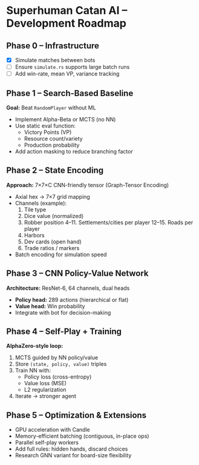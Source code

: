 # Superhuman Catan AI – Development Roadmap

## Phase 0 – Infrastructure
- [x] Simulate matches between bots
- [ ] Ensure `simulate.rs` supports large batch runs
- [ ] Add win-rate, mean VP, variance tracking

## Phase 1 – Search-Based Baseline
**Goal:** Beat `RandomPlayer` without ML  
- Implement Alpha-Beta or MCTS (no NN)
- Use static eval function:
  - Victory Points (VP)
  - Resource count/variety
  - Production probability
- Add action masking to reduce branching factor

## Phase 2 – State Encoding
**Approach:** 7×7×C CNN-friendly tensor (Graph-Tensor Encoding)  
- Axial hex → 7×7 grid mapping
- Channels (example):
  1. Tile type
  2. Dice value (normalized)
  3. Robber position
  4–11. Settlements/cities per player
  12–15. Roads per player
  16. Harbors
  17. Dev cards (open hand)
  18. Trade ratios / markers
- Batch encoding for simulation speed

## Phase 3 – CNN Policy-Value Network
**Architecture:** ResNet-6, 64 channels, dual heads  
- **Policy head:** 289 actions (hierarchical or flat)
- **Value head:** Win probability
- Integrate with bot for decision-making

## Phase 4 – Self-Play + Training
**AlphaZero-style loop:**
1. MCTS guided by NN policy/value
2. Store `(state, policy, value)` triples
3. Train NN with:
   - Policy loss (cross-entropy)
   - Value loss (MSE)
   - L2 regularization
4. Iterate → stronger agent

## Phase 5 – Optimization & Extensions
- GPU acceleration with Candle
- Memory-efficient batching (contiguous, in-place ops)
- Parallel self-play workers
- Add full rules: hidden hands, discard choices
- Research GNN variant for board-size flexibility
